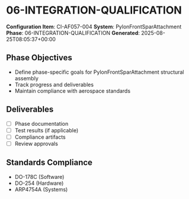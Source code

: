 # 06-INTEGRATION-QUALIFICATION

**Configuration Item**: CI-AF057-004
**System**: PylonFrontSparAttachment
**Phase**: 06-INTEGRATION-QUALIFICATION
**Generated**: 2025-08-25T08:05:37+00:00

## Phase Objectives
- Define phase-specific goals for PylonFrontSparAttachment structural assembly
- Track progress and deliverables
- Maintain compliance with aerospace standards

## Deliverables
- [ ] Phase documentation
- [ ] Test results (if applicable)
- [ ] Compliance artifacts
- [ ] Review approvals

## Standards Compliance
- DO-178C (Software)
- DO-254 (Hardware)
- ARP4754A (Systems)

